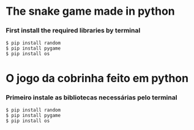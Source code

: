 # The snake game made in python
### First install the required libraries by terminal
``` 
$ pip install random
$ pip install pygame
$ pip install os
```

# O jogo da cobrinha feito em python
### Primeiro instale as bibliotecas necessárias pelo terminal
``` 
$ pip install random
$ pip install pygame
$ pip install os
```